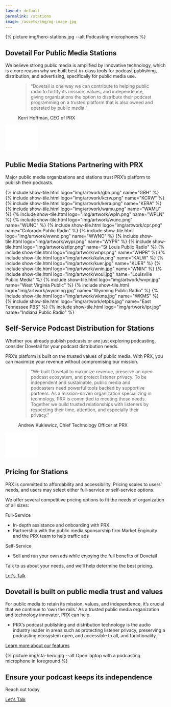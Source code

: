 ```yaml
---
layout: default
permalink: /stations
image: /assets/img/og-image.jpg
---
```

<section class="text-white lede hero px-5 pb-5 m-0">
  <div class="hero-image">
    <div>
    {% picture img/hero-stations.jpg --alt Podcasting microphones %}
    </div>
  </div>
  <div class="hero-content container col-xxl-8">
    <div class="row">
      <div class="col-md-8">
        <div class="hero-content-inner">
          <h1 class="mb-4 fw-bold">Dovetail For Public Media Stations</h1>
          <p class="lead fs-4">We believe strong public media is amplified by innovative technology, which is a core reason why we built best-in-class tools for podcast publishing, distribution, and advertising, specifically for public media use.</p>
        </div>
      </div>
    </div>
  </div>
</section>

<section class="section bg-x-blue section-quote text-white p-5">
  <div class="container col-xxl-8">
    <div class="row">
      <figure class="col-md-8 mb-0 pb-0">
        <blockquote class="blockquote mt-2">
          <p class="fs-3">“Dovetail is one way we can contribute to helping public radio to fortify its mission, values, and independence, giving organizations the option to distribute their podcast programming on a trusted platform that is also owned and operated by public media.” </p>
        </blockquote>
        <figcaption class="blockquote-footer">
          Kerri Hoffman, CEO of PRX
        </figcaption>
      </figure>
      <div class="quote-mark icon-svg d-flex justify-content-center col-4">
        <img src="/assets/img/quote.svg" alt="quotation mark" aria-hidden="true" class="" width="100" height="79" />
      </div>
    </div>
  </div>
</section>

<section class="section bg-gray-x p-5" id="icon-grid">
  <div class="container col-xxl-8">
    <h2 class="mb-3 display-6">Public Media Stations Partnering with PRX</h2>
    <p class="fs-4 mt-2 mb-4">Major public media organizations and stations trust PRX’s platform to publish their podcasts.</p>
    <div class="row g-3">
      {% include show-tile.html
        logo="img/artwork/gbh.png"
        name="GBH"
      %}
      {% include show-tile.html
        logo="img/artwork/kcrw.png"
        name="KCRW"
      %}
      {% include show-tile.html
        logo="img/artwork/kera.png"
        name="KERA"
      %}
      {% include show-tile.html
        logo="img/artwork/wamu.png"
        name="WAMU"
      %}
      {% include show-tile.html
        logo="img/artwork/wpln.png"
        name="WPLN"
      %}
      {% include show-tile.html
        logo="img/artwork/wunc.png"
        name="WUNC"
      %}
      {% include show-tile.html
        logo="img/artwork/cpr.png"
        name="Colorado Public Radio"
      %}
      {% include show-tile.html
        logo="img/artwork/wwno.png"
        name="WWNO"
      %}
      {% include show-tile.html
        logo="img/artwork/wypr.png"
        name="WYPR"
      %}
      {% include show-tile.html
        logo="img/artwork/stlpr.png"
        name="St Louis Public Radio"
      %}
      {% include show-tile.html
        logo="img/artwork/whpr.png"
        name="WHPR"
      %}
      {% include show-tile.html
        logo="img/artwork/kalw.png"
        name="KALW"
      %}
      {% include show-tile.html
        logo="img/artwork/kuer.jpg"
        name="KUER"
      %}
      {% include show-tile.html
        logo="img/artwork/wnin.jpg"
        name="WNIN"
      %}
      {% include show-tile.html
        logo="img/artwork/woul.jpg"
        name="Louisville Public Media"
      %}
      {% include show-tile.html
        logo="img/artwork/wvpr.jpg"
        name="West Virginia Public"
      %}
      {% include show-tile.html
        logo="img/artwork/wyoming.jpg"
        name="Wyoming Public Radio"
      %}
      {% include show-tile.html
        logo="img/artwork/wkms.jpg"
        name="WKMS"
      %}
      {% include show-tile.html
        logo="img/artwork/etpbs.jpg"
        name="East Tennessee PBS"
      %}
      {% include show-tile.html
        logo="img/artwork/ipr.jpg"
        name="Indiana Public Radio"
      %}
    </div>
  </div>
</section>

<section class="section bg-white p-5">
  <div class="container col-xxl-8">
    <h2 class="display-6 mb-3">Self-Service Podcast Distribution for Stations</h2>
    <p class="fs-4 mt-2">Whether you already publish podcasts or are just exploring podcasting, consider Dovetail for your podcast distribution needs.</p>
    <p>PRX’s platform is built on the trusted values of public media. With PRX, you can maximize your revenue without compromising our mission.</p>
  </div>
</section>

<section class="section bg-x-blue section-quote text-white p-5">
  <div class="container col-xxl-8">
    <div class="row">
      <figure class="col-md-8 mb-0 pb-0">
        <blockquote class="blockquote mt-2">
          <p class="fs-4">“We built Dovetail to maximize revenue, preserve an open podcast ecosystem, and protect listener privacy. To be independent and sustainable, public media and podcasters need powerful tools backed by supportive partners. As a mission-driven organization specializing in technology, PRX is committed to meeting those needs. Together we build trusted relationships with listeners by respecting their time, attention, and especially their privacy.”</p>
        </blockquote>
        <figcaption class="blockquote-footer">
          Andrew Kuklewicz, Chief Technology Officer at PRX
        </figcaption>
      </figure>
      <div class="quote-mark icon-svg d-flex justify-content-center col-4">
        <img src="/assets/img/quote.svg" alt="quotation mark" aria-hidden="true" class="" width="100" height="79" />
      </div>
    </div>
  </div>
</section>

<section class="section bg-white p-5">
  <div class="container col-xxl-8">
    <h2 class="display-6 mb-3">Pricing for Stations</h2>
    <p class="fs-4 mt-2">PRX is committed to affordability and accessibility. Pricing scales to users’ needs, and users may select either full-service or self-service options. </p>
    <p>We offer several competitive pricing options to fit the needs of organization of all sizes:</p>
    <div class="row">
      <div class="col">
        <p class="fw-bold">Full-Service</p>
        <ul>
          <li>In-depth assistance and onboarding with PRX</li>
          <li>Partnership with the public media sponsorship firm Market Enginuity and the PRX team to help traffic ads</li>
        </ul>
      </div>
      <div class="col">
        <p class="fw-bold">Self-Service</p>
        <ul>
          <li>Sell and run your own ads while enjoying the full benefits of Dovetail </li>
        </ul>
      </div>
    </div>
    <p>Talk to us about your needs, and we’ll help determine the best pricing.</p>
    <p class="text-center mt-4 mb-0"><a href="{% link pages/contact.md %}" type="button" class="btn btn-primary px-4 gap-3">Let's Talk</a></p>
  </div>
</section>

<section class="section bg-gray-x p-5">
  <div class="container col-xxl-8">
    <h2 class="display-6 mb-3">Dovetail is built on public media trust and values</h2>
    <p class="fs-4 mt-2">For public media to retain its mission, values, and independence, it’s crucial that we continue to ‘own the rails.’ As a trusted public media organization and technology innovator, PRX can help.</p>
    <ul>
      <li>PRX’s podcast publishing and distribution technology is the audio industry leader in areas such as protecting listener privacy, preserving a podcasting ecosystem open, and accessible to all, and functionality.</li>
    </ul>
    <p class="text-center mt-4 mb-0"><a href="{% link pages/features.md %}" type="button" class="btn btn-primary px-4 gap-3">Learn more about our features</a></p>
  </div>
</section>

<aside class="section text-white hero p-5 m-0 cta">
  <div class="hero-image">
    <div>{% picture img/cta-hero.jpg --alt Open laptop with a podcasting microphone in foreground %}</div>
  </div>
  <div class="hero-content container col-xxl-8 text-center pt-4">
    <div class="hero-content-inner">
      <h2 class="display-6 fw-bold">Ensure your podcast keeps its independence</h2>
      <p class="fs-3 mt-2 mb-4">Reach out today</p>
      <p class="text-center"><a href="{% link pages/contact.md %}" type="button" class="btn btn-primary px-4 gap-3">Let's Talk</a></p>
    </div>
  </div>
</aside>
